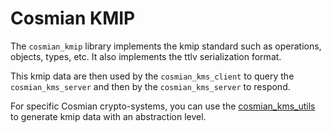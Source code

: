 # Cosmian KMIP

The `cosmian_kmip` library implements the kmip standard such as operations, objects, types, etc.
It also implements the ttlv serialization format.

This kmip data are then used by the `cosmian_kms_client` to query the `cosmian_kms_server` and then by the `cosmian_kms_server` to respond.

For specific Cosmian crypto-systems, you can use the [cosmian_kms_utils](http://gitlab.cosmian.com/core/kms/-/tree/main/utils) to generate kmip data with an abstraction level.
